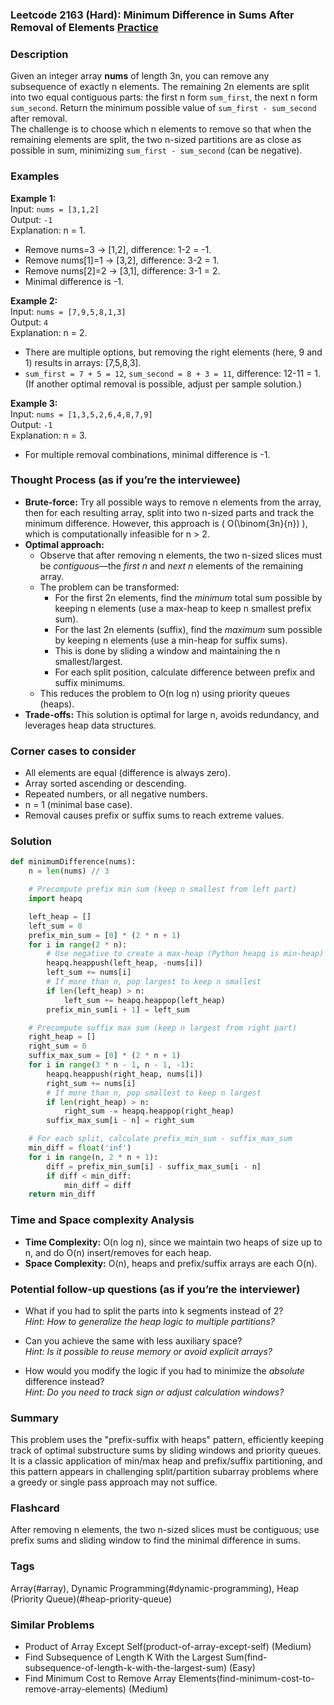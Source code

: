 ### Leetcode 2163 (Hard): Minimum Difference in Sums After Removal of Elements [Practice](https://leetcode.com/problems/minimum-difference-in-sums-after-removal-of-elements)

### Description  
Given an integer array **nums** of length 3n, you can remove any subsequence of exactly n elements. The remaining 2n elements are split into two equal contiguous parts: the first n form `sum_first`, the next n form `sum_second`. Return the minimum possible value of `sum_first - sum_second` after removal.  
The challenge is to choose which n elements to remove so that when the remaining elements are split, the two n-sized partitions are as close as possible in sum, minimizing `sum_first - sum_second` (can be negative).

### Examples  

**Example 1:**  
Input: `nums = [3,1,2]`  
Output: `-1`  
Explanation: n = 1.  
- Remove nums=3  → [1,2], difference: 1-2 = -1.  
- Remove nums[1]=1  → [3,2], difference: 3-2 = 1.  
- Remove nums[2]=2  → [3,1], difference: 3-1 = 2.  
- Minimal difference is -1.

**Example 2:**  
Input: `nums = [7,9,5,8,1,3]`  
Output: `4`  
Explanation: n = 2.  
- There are multiple options, but removing the right elements (here, 9 and 1) results in arrays: [7,5,8,3].  
- `sum_first = 7 + 5 = 12`, `sum_second = 8 + 3 = 11`, difference: 12-11 = 1.  
(If another optimal removal is possible, adjust per sample solution.)

**Example 3:**  
Input: `nums = [1,3,5,2,6,4,8,7,9]`  
Output: `-1`  
Explanation: n = 3.  
- For multiple removal combinations, minimal difference is -1.

### Thought Process (as if you’re the interviewee)  
- **Brute-force:** Try all possible ways to remove n elements from the array, then for each resulting array, split into two n-sized parts and track the minimum difference. However, this approach is \( O(\binom{3n}{n}) \), which is computationally infeasible for n > 2.
- **Optimal approach:**  
  - Observe that after removing n elements, the two n-sized slices must be *contiguous*—the *first n* and *next n* elements of the remaining array.
  - The problem can be transformed:  
    - For the first 2n elements, find the *minimum* total sum possible by keeping n elements (use a max-heap to keep n smallest prefix sum).
    - For the last 2n elements (suffix), find the *maximum* sum possible by keeping n elements (use a min-heap for suffix sums).
    - This is done by sliding a window and maintaining the n smallest/largest.
    - For each split position, calculate difference between prefix and suffix minimums.
  - This reduces the problem to O(n log n) using priority queues (heaps).
- **Trade-offs:** This solution is optimal for large n, avoids redundancy, and leverages heap data structures.

### Corner cases to consider  
- All elements are equal (difference is always zero).
- Array sorted ascending or descending.
- Repeated numbers, or all negative numbers.
- n = 1 (minimal base case).
- Removal causes prefix or suffix sums to reach extreme values.

### Solution

```python
def minimumDifference(nums):
    n = len(nums) // 3

    # Precompute prefix min sum (keep n smallest from left part)
    import heapq

    left_heap = []
    left_sum = 0
    prefix_min_sum = [0] * (2 * n + 1)
    for i in range(2 * n):
        # Use negative to create a max-heap (Python heapq is min-heap)
        heapq.heappush(left_heap, -nums[i])
        left_sum += nums[i]
        # If more than n, pop largest to keep n smallest
        if len(left_heap) > n:
            left_sum += heapq.heappop(left_heap)
        prefix_min_sum[i + 1] = left_sum

    # Precompute suffix max sum (keep n largest from right part)
    right_heap = []
    right_sum = 0
    suffix_max_sum = [0] * (2 * n + 1)
    for i in range(3 * n - 1, n - 1, -1):
        heapq.heappush(right_heap, nums[i])
        right_sum += nums[i]
        # If more than n, pop smallest to keep n largest
        if len(right_heap) > n:
            right_sum -= heapq.heappop(right_heap)
        suffix_max_sum[i - n] = right_sum

    # For each split, calculate prefix_min_sum - suffix_max_sum
    min_diff = float('inf')
    for i in range(n, 2 * n + 1):
        diff = prefix_min_sum[i] - suffix_max_sum[i - n]
        if diff < min_diff:
            min_diff = diff
    return min_diff
```

### Time and Space complexity Analysis  

- **Time Complexity:** O(n log n), since we maintain two heaps of size up to n, and do O(n) insert/removes for each heap.
- **Space Complexity:** O(n), heaps and prefix/suffix arrays are each O(n).

### Potential follow-up questions (as if you’re the interviewer)  

- What if you had to split the parts into k segments instead of 2?  
  *Hint: How to generalize the heap logic to multiple partitions?*

- Can you achieve the same with less auxiliary space?  
  *Hint: Is it possible to reuse memory or avoid explicit arrays?*

- How would you modify the logic if you had to minimize the *absolute* difference instead?  
  *Hint: Do you need to track sign or adjust calculation windows?*

### Summary
This problem uses the "prefix-suffix with heaps" pattern, efficiently keeping track of optimal substructure sums by sliding windows and priority queues. It is a classic application of min/max heap and prefix/suffix partitioning, and this pattern appears in challenging split/partition subarray problems where a greedy or single pass approach may not suffice.


### Flashcard
After removing n elements, the two n-sized slices must be contiguous; use prefix sums and sliding window to find the minimal difference in sums.

### Tags
Array(#array), Dynamic Programming(#dynamic-programming), Heap (Priority Queue)(#heap-priority-queue)

### Similar Problems
- Product of Array Except Self(product-of-array-except-self) (Medium)
- Find Subsequence of Length K With the Largest Sum(find-subsequence-of-length-k-with-the-largest-sum) (Easy)
- Find Minimum Cost to Remove Array Elements(find-minimum-cost-to-remove-array-elements) (Medium)